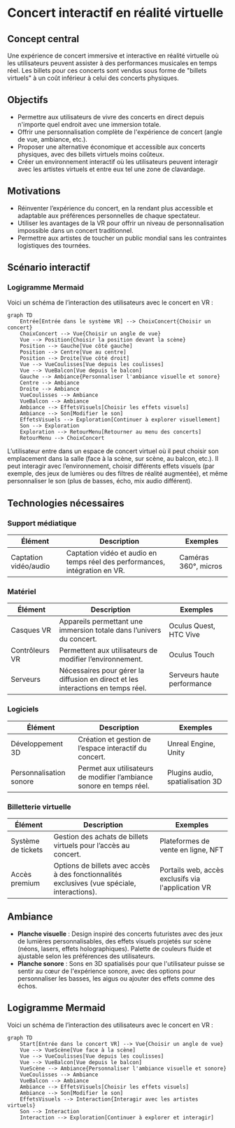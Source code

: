 # Concert interactif en réalité virtuelle

## Concept central

Une expérience de concert immersive et interactive en réalité virtuelle où les utilisateurs peuvent assister à des performances musicales en temps réel. Les billets pour ces concerts sont vendus sous forme de "billets virtuels" à un coût inférieur à celui des concerts physiques.

## Objectifs

- Permettre aux utilisateurs de vivre des concerts en direct depuis n'importe quel endroit avec une immersion totale.
- Offrir une personnalisation complète de l'expérience de concert (angle de vue, ambiance, etc.).
- Proposer une alternative économique et accessible aux concerts physiques, avec des billets virtuels moins coûteux.
- Créer un environnement interactif où les utilisateurs peuvent interagir avec les artistes virtuels et entre eux tel une zone de clavardage.

## Motivations

- Réinventer l’expérience du concert, en la rendant plus accessible et adaptable aux préférences personnelles de chaque spectateur.
- Utiliser les avantages de la VR pour offrir un niveau de personnalisation impossible dans un concert traditionnel.
- Permettre aux artistes de toucher un public mondial sans les contraintes logistiques des tournées.

## Scénario interactif

### Logigramme Mermaid

Voici un schéma de l’interaction des utilisateurs avec le concert en VR :

```mermaid
graph TD
    Entrée[Entrée dans le système VR] --> ChoixConcert{Choisir un concert}
    ChoixConcert --> Vue{Choisir un angle de vue}
    Vue --> Position{Choisir la position devant la scène}
    Position --> Gauche[Vue côté gauche]
    Position --> Centre[Vue au centre]
    Position --> Droite[Vue côté droit]
    Vue --> VueCoulisses[Vue depuis les coulisses]
    Vue --> VueBalcon[Vue depuis le balcon]
    Gauche --> Ambiance{Personnaliser l'ambiance visuelle et sonore}
    Centre --> Ambiance
    Droite --> Ambiance
    VueCoulisses --> Ambiance
    VueBalcon --> Ambiance
    Ambiance --> EffetsVisuels[Choisir les effets visuels]
    Ambiance --> Son[Modifier le son]
    EffetsVisuels --> Exploration[Continuer à explorer visuellement]
    Son --> Exploration
    Exploration --> RetourMenu[Retourner au menu des concerts]
    RetourMenu --> ChoixConcert
```

L’utilisateur entre dans un espace de concert virtuel où il peut choisir son emplacement dans la salle (face à la scène, sur scène, au balcon, etc.). Il peut interagir avec l’environnement, choisir différents effets visuels (par exemple, des jeux de lumières ou des filtres de réalité augmentée), et même personnaliser le son (plus de basses, écho, mix audio différent).

## Technologies nécessaires

### Support médiatique

| Élément               | Description                                                                 | Exemples             |
| --------------------- | --------------------------------------------------------------------------- | -------------------- |
| Captation vidéo/audio | Captation vidéo et audio en temps réel des performances, intégration en VR. | Caméras 360°, micros |

### Matériel

| Élément        | Description                                                                      | Exemples                   |
| -------------- | -------------------------------------------------------------------------------- | -------------------------- |
| Casques VR     | Appareils permettant une immersion totale dans l’univers du concert.             | Oculus Quest, HTC Vive     |
| Contrôleurs VR | Permettent aux utilisateurs de modifier l’environnement.                         | Oculus Touch               |
| Serveurs       | Nécessaires pour gérer la diffusion en direct et les interactions en temps réel. | Serveurs haute performance |

### Logiciels

| Élément                 | Description                                                          | Exemples                         |
| ----------------------- | -------------------------------------------------------------------- | -------------------------------- |
| Développement 3D        | Création et gestion de l’espace interactif du concert.               | Unreal Engine, Unity             |
| Personnalisation sonore | Permet aux utilisateurs de modifier l’ambiance sonore en temps réel. | Plugins audio, spatialisation 3D |

### Billetterie virtuelle

| Élément            | Description                                                                                  | Exemples                                           |
| ------------------ | -------------------------------------------------------------------------------------------- | -------------------------------------------------- |
| Système de tickets | Gestion des achats de billets virtuels pour l’accès au concert.                              | Plateformes de vente en ligne, NFT                 |
| Accès premium      | Options de billets avec accès à des fonctionnalités exclusives (vue spéciale, interactions). | Portails web, accès exclusifs via l'application VR |

## Ambiance

- **Planche visuelle** : Design inspiré des concerts futuristes avec des jeux de lumières personnalisables, des effets visuels projetés sur scène (néons, lasers, effets holographiques). Palette de couleurs fluide et ajustable selon les préférences des utilisateurs.
- **Planche sonore** : Sons en 3D spatialisés pour que l'utilisateur puisse se sentir au cœur de l'expérience sonore, avec des options pour personnaliser les basses, les aigus ou ajouter des effets comme des échos.

## Logigramme Mermaid

Voici un schéma de l’interaction des utilisateurs avec le concert en VR :

```mermaid
graph TD
    Start[Entrée dans le concert VR] --> Vue{Choisir un angle de vue}
    Vue --> VueScène[Vue face à la scène]
    Vue --> VueCoulisses[Vue depuis les coulisses]
    Vue --> VueBalcon[Vue depuis le balcon]
    VueScène --> Ambiance{Personnaliser l'ambiance visuelle et sonore}
    VueCoulisses --> Ambiance
    VueBalcon --> Ambiance
    Ambiance --> EffetsVisuels[Choisir les effets visuels]
    Ambiance --> Son[Modifier le son]
    EffetsVisuels --> Interaction{Interagir avec les artistes virtuels}
    Son --> Interaction
    Interaction --> Exploration[Continuer à explorer et interagir]
```
